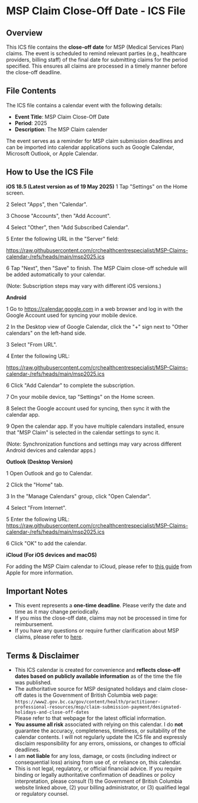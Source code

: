 # MSP Claim Close-Off Date - ICS File

## Overview

This ICS file contains the **close-off date** for MSP (Medical Services Plan) claims. The event is scheduled to remind relevant parties (e.g., healthcare providers, billing staff) of the final date for submitting claims for the period specified. This ensures all claims are processed in a timely manner before the close-off deadline.

## File Contents

The ICS file contains a calendar event with the following details:

- **Event Title**: MSP Claim Close-Off Date
- **Period**: 2025
- **Description**: The MSP Claim calender

The event serves as a reminder for MSP claim submission deadlines and can be imported into calendar applications such as Google Calendar, Microsoft Outlook, or Apple Calendar.

## How to Use the ICS File

**iOS 18.5 (Latest version as of 19 May 2025)**
1 Tap "Settings" on the Home screen.

2 Select "Apps", then "Calendar".

3 Choose "Accounts", then "Add Account".

4 Select "Other", then "Add Subscribed Calendar".

5 Enter the following URL in the "Server" field:

 https://raw.githubusercontent.com/crchealthcentrespecialist/MSP-Claims-calendar-/refs/heads/main/msp2025.ics
 
6 Tap "Next", then "Save" to finish. The MSP Claim close-off schedule will be added automatically to your calendar.

(Note: Subscription steps may vary with different iOS versions.)

**Android**

1 Go to https://calendar.google.com in a web browser and log in with the Google Account used for syncing your mobile device.

2 In the Desktop view of Google Calendar, click the "+" sign next to "Other calendars" on the left-hand side.

3 Select "From URL".

4 Enter the following URL:

 https://raw.githubusercontent.com/crchealthcentrespecialist/MSP-Claims-calendar-/refs/heads/main/msp2025.ics

6 Click "Add Calendar" to complete the subscription.

7 On your mobile device, tap "Settings" on the Home screen.

8 Select the Google account used for syncing, then sync it with the calendar app.

9 Open the calendar app. If you have multiple calendars installed, ensure that "MSP Claim" is selected in the calendar settings to sync it.

(Note: Synchronization functions and settings may vary across different Android devices and calendar apps.)

**Outlook (Desktop Version)**

1 Open Outlook and go to Calendar.

2 Click the "Home" tab.

3 In the "Manage Calendars" group, click "Open Calendar".

4 Select "From Internet".

5 Enter the following URL:
 https://raw.githubusercontent.com/crchealthcentrespecialist/MSP-Claims-calendar-/refs/heads/main/msp2025.ics

6 Click "OK" to add the calendar.

**iCloud (For iOS devices and macOS)**

For adding the MSP Claim calendar to iCloud, please refer to [this guide](https://support.apple.com/en-hk/102301) from Apple for more information.


## Important Notes

- This event represents a **one-time deadline**. Please verify the date and time as it may change periodically.
- If you miss the close-off date, claims may not be processed in time for reimbursement.
- If you have any questions or require further clarification about MSP claims, please refer to [here](https://www2.gov.bc.ca/gov/content/health/practitioner-professional-resources/msp/claim-submission-payment/designated-holidays-and-close-off-dates).

## Terms & Disclaimer

- This ICS calendar is created for convenience and **reflects close-off dates based on publicly available information** as of the time the file was published.  
- The authoritative source for MSP designated holidays and claim close-off dates is the Government of British Columbia web page:  
  `https://www2.gov.bc.ca/gov/content/health/practitioner-professional-resources/msp/claim-submission-payment/designated-holidays-and-close-off-dates`  
  Please refer to that webpage for the latest official information.  
- **You assume all risk** associated with relying on this calendar. I do **not** guarantee the accuracy, completeness, timeliness, or suitability of the calendar contents. I will not regularly update the ICS file and expressly disclaim responsibility for any errors, omissions, or changes to official deadlines.  
- I am **not liable** for any loss, damage, or costs (including indirect or consequential loss) arising from use of, or reliance on, this calendar.  
- This is not legal, regulatory, or official financial advice. If you require binding or legally authoritative confirmation of deadlines or policy interpretation, please consult (1) the Government of British Columbia website linked above, (2) your billing administrator, or (3) qualified legal or regulatory counsel.



